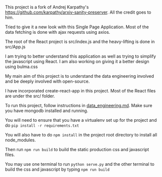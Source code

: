 This project is a fork of Andrej Karpathy's https://github.com/karpathy/arxiv-sanity-preserver. All the credit goes to him.

Tried to give it a new look with this Single Page Application. Most of the data fetching is done with ajax requests using axios.

The root of the React project is src/index.js and the heavy-lifting is done in src/App.js

I am trying to better understand this application as well as trying to simplify the javascript using React. I am also working on giving it a better design using bulma.css



My main aim of this project is to understand the data engineering involved and be deeply involved with open-source.

I have incorporated create-react-app in this project. Most of the React files are under the src/ folder.

To run this project, follow instructions in [data_engineering.md](https://github.com/pranayaryal/arxiv-sanity-preserver/blob/pranay_features/data_engineering.md). Make sure you have mongodb installed and running.

You will need to ensure that you have a virtualenv set up for the project and do `pip install -r requirements.txt`

You will also have to do `npm install` in the project root directory to install all node_modules.

Then run `npm run build` to build the static production css and javascript files.

 You may use one terminal to run `python serve.py` and the other terminal to build the css and javascript by typing `npm run build`


